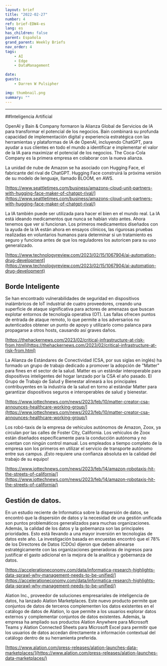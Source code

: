 ```yaml
---
layout: brief
title: "2022-02-27"
number: 4
ref: brief-EDW4-es
lang: es
has_children: false
parent: Española
grand_parent: Weekly Briefs
nav_order: 4
tags:
    - AI
    - Edge
    - DataManagement

date: 
guests:
    - Darren W Pulsipher

img: thumbnail.png
summary: ""
---
```




---

##Inteligencia Artificial

OpenAI y Bain & Company formaron la Alianza Global de Servicios de IA para transformar el potencial de los negocios. Bain combinará su profunda capacidad de implementación digital y experiencia estratégica con las herramientas y plataformas de IA de OpenAI, incluyendo ChatGPT, para ayudar a sus clientes en todo el mundo a identificar e implementar el valor de la IA para maximizar el potencial de los negocios. The Coca-Cola Company es la primera empresa en colaborar con la nueva alianza.

La unidad de nube de Amazon se ha asociado con Hugging Face, el fabricante del rival de ChatGPT. Hugging Face construirá la próxima versión de su modelo de lenguaje, llamado BLOOM, en AWS.

[https://www.seattletimes.com/business/amazons-cloud-unit-partners-with-hugging-face-maker-of-chatgpt-rival/](https://www.seattletimes.com/business/amazons-cloud-unit-partners-with-hugging-face-maker-of-chatgpt-rival/)

La IA también puede ser utilizada para hacer el bien en el mundo real. La IA está ideando medicamentos que nunca se habían visto antes. Ahora tenemos que ver si funcionan. Los primeros medicamentos diseñados con la ayuda de la IA están ahora en ensayos clínicos, las rigurosas pruebas realizadas en voluntarios humanos para determinar si un tratamiento es seguro y funciona antes de que los reguladores los autoricen para su uso generalizado.

[https://www.technologyreview.com/2023/02/15/1067904/ai-automation-drug-development](https://www.technologyreview.com/2023/02/15/1067904/ai-automation-drug-development)

## Borde Inteligente

Se han encontrado vulnerabilidades de seguridad en dispositivos inalámbricos de IoT industrial de cuatro proveedores, creando una superficie de ataque significativa para actores de amenazas que buscan explotar entornos de tecnología operativa (OT). Las fallas ofrecen puntos de entrada de ataque remoto, lo que permite a los adversarios no autenticados obtener un punto de apoyo y utilizarlo como palanca para propagarse a otros hosts, causando así graves daños.

[https://thehackernews.com/2023/02/critical-infrastructure-at-risk-from.html](https://thehackernews.com/2023/02/critical-infrastructure-at-risk-from.html)

La Alianza de Estándares de Conectividad (CSA, por sus siglas en inglés) ha formado un grupo de trabajo dedicado a promover la adopción de "Matter" para fines en el sector de la salud. Matter es un estándar interoperable para dispositivos inteligentes del hogar lanzado por la CSA el año pasado. El Grupo de Trabajo de Salud y Bienestar alineará a los principales contribuyentes en la industria de la salud en torno al estándar Matter para garantizar dispositivos seguros e interoperables de salud y bienestar.

[https://www.iottechnews.com/news/2023/feb/10/matter-creator-csa-announces-healthcare-working-group/](https://www.iottechnews.com/news/2023/feb/10/matter-creator-csa-announces-healthcare-working-group/)

Los robó-taxis de la empresa de vehículos autónomos de Amazon, Zoox, ya circulan por las calles de Foster City, California. Los vehículos de Zoox están diseñados específicamente para la conducción autónoma y no cuentan con ningún control manual. Los empleados a tiempo completo de la empresa son los primeros en utilizar el servicio de transporte autónomo entre sus campus. ¡Esto requiere una confianza absoluta en la calidad del trabajo de su equipo!

[https://www.iottechnews.com/news/2023/feb/14/amazon-robotaxis-hit-the-streets-of-california/](https://www.iottechnews.com/news/2023/feb/14/amazon-robotaxis-hit-the-streets-of-california/)

## Gestión de datos.

En un estudio reciente de Informatica sobre la dispersión de datos, se encontró que la dispersión de datos y la necesidad de una gestión unificada son puntos problemáticos generalizados para muchas organizaciones. Además, la calidad de los datos y la gobernanza son las principales prioridades. Esto está llevando a una mayor inversión en tecnologías de datos este año. La investigación basada en encuestas encontró que el 78% de los Directores de Datos (CDOs) dijeron que deben alinearse estratégicamente con las organizaciones generadoras de ingresos para justificar el gasto adicional en la mejora de la analítica y gobernanza de datos.

[https://accelerationeconomy.com/data/informatica-research-highlights-data-sprawl-why-management-needs-to-be-unified/](https://accelerationeconomy.com/data/informatica-research-highlights-data-sprawl-why-management-needs-to-be-unified/)

Alation Inc., proveedor de soluciones empresariales de inteligencia de datos, ha lanzado Alation Marketplaces. Este nuevo producto permite que conjuntos de datos de terceros complementen los datos existentes en el catálogo de datos de Alation, lo que permite a los usuarios explorar datos externos y complementar conjuntos de datos existentes. Además, la empresa ha ampliado sus productos Alation Anywhere para Microsoft Teams y Alation Connected Sheets para Microsoft Excel para permitir que los usuarios de datos accedan directamente a información contextual del catálogo dentro de su herramienta preferida.

[https://www.alation.com/press-releases/alation-launches-data-marketplaces/](https://www.alation.com/press-releases/alation-launches-data-marketplaces/)

